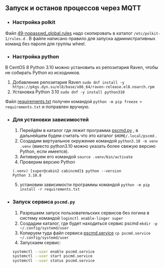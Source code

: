 ## Запуск и останов процессов через MQTT

- ### Настройка polkit
Файл [49-nopasswd_global.rules](49-nopasswd_global.rules) надо скопировать в каталог `/etc/polkit-1/rules.d` . В файле написано правило для запуска административных команд без пароля для группы wheel.

- ### Настройка python
В CentOS 8 Python 3.10 можно установить из репозитария Raven, чтобы не собирать Python из исходников. 

1. Добавление репозитария Raven `sudo dnf install -y https://pkgs.dyn.su/el8/base/x86_64/raven-release.el8.noarch.rpm`
2. Установка Python 3.10 `sudo dnf -y install python310`

Файл [requirements.txt](requirements.txt) получен командой `python -m pip freeze > requirements.txt` и поправлен вручную.

- ### Для установки зависимостей

    1. Перейдём в каталог где лежит программа [pscmd.py](pscmd.py) , в дальнейшем будем считать что это каталог `$HOME/.local/pscmd` .
    2. Создадим виртуальное окружение командой `python3.10 -m venv .venv` (вместо python3.10 можно указать более свежую версию Python, если имеется).
    3. Активируем его командой `source .venv/bin/activate`
    4. Проверим версию Python
    ```
    (.venv) [super@cabin2 cabincmd]$ python --version
    Python 3.10.8
    ```
    5. установим зависимости программы командой `python -m pip install -r requirements.txt`

- ### Запуск сервиса `pscmd.py`

    1. Разрешаем запуск пользовательских сервисов без логина в систему командой `loginctl enable-linger super`
    2. Создадим каталог, где будет находиться сервис pscmd `mkdir -p ~/.config/systemd/user`
    3. Копируем туда файл сервиса [pscmd.service](pscmd.service) `cp pscmd.service ~/.config/systemd/user`
    4. Запускаем сервис:
    ```bash
    systemctl --user enable pscmd.service
    systemctl --user start pscmd.service
    systemctl --user status pscmd.service
    ```

